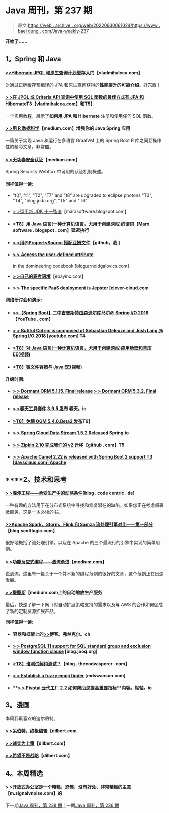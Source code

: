 # Java 周刊，第 237 期

> 原文:[https://web . archive . org/web/20220930061024/https://www . bael dung . com/Java-weekly-237](https://web.archive.org/web/20220930061024/https://www.baeldung.com/java-weekly-237)

**开始了……**

## **1。Spring 和 Java**

#### [**>>Hibernate JPQL 和原生查询计划缓存入门**](https://web.archive.org/web/20220626104350/https://vladmihalcea.com/hibernate-query-plan-cache/)【vladmihalcea.com】

对通过正确缓存预编译的 JPA 和原生查询获得的**性能提升的可靠介绍**。好东西！

#### [**> >在 JPQL 或 Criteria API 查询中使用 SQL 函数的最佳方式有 JPA 和 Hibernate**T3【vladmihalcea.com】和T5】](https://web.archive.org/web/20220626104350/https://vladmihalcea.com/hibernate-sql-function-jpql-criteria-api-query/)

一个实用教程，展示了**如何用 JPA 和 Hibernate** 注册和使用任何 SQL 函数。

#### [**> >用 R 数据科学**](https://web.archive.org/web/20220626104350/https://medium.com/graalvm/enhance-your-java-spring-application-with-r-data-science-b669a8c28bea)【medium.com】增强你的 Java Spring 应用

一篇关于实现 Java 和运行在多语言 GraalVM 上的 Spring Boot R 库之间互操作性的精彩文章。非常酷。

#### [**> >无功春安全认证**](https://web.archive.org/web/20220626104350/https://medium.com/@mgray_94552/reactive-spring-security-authentication-ba6e38ce0ae7)【medium.com】

Spring Security Webflux 中可用的认证机制概述。

#### **同样值得一读:**

*   "t0", "t1", "T2", "T7" and "t8" are upgraded to eclipse photons "T3", "T4", "blog.joda.org", "T5" and "T6"
*   [> >运用新 JDK 十一弦法](https://web.archive.org/web/20220626104350/https://marxsoftware.blogspot.com/2018/07/new-jdk-11-string-methods.html)【marxsoftware.blogspot.com】
*   #### [**>T8】用 Java 语言(一种计算机语言，尤用于创建网站)的谓词**](https://web.archive.org/web/20220626104350/https://marxsoftware.blogspot.com/2018/07/deferred-execution-java-predicate.html)【Marx software . blogspot . com】延迟执行

*   #### [**> >用@PropertySource 搭配亚姆文件**](https://web.archive.org/web/20220626104350/https://mdeinum.github.io/2018-07-04-PropertySource-with-yaml-files/)【github。我 ]

*   #### [**> > Access the user-defined attribute**](https://web.archive.org/web/20220626104350/https://blog.arnoldgalovics.com/2018/07/09/accessing-custom-attributes-in-swagger-codegen/)

    in the domineering codebook [blog.arnoldgalovics.com]
*   [**> >自己的春考语境**](https://web.archive.org/web/20220626104350/https://www.ebayinc.com/stories/blogs/tech/your-own-spring-test-context/)【ebayinc.com】
*   #### [**> > The specific PaaS deployment is Jepster**](https://web.archive.org/web/20220626104350/https://www.clever-cloud.com/blog/engineering/2018/07/09/specifics-paas-deployment-jhipster/) [clever-cloud.com

**网络研讨会和演示:**

*   #### [**>>【Spring Boot】二中吉普斯特由森迪尔库马尔@ Spring I/O 2018**](https://web.archive.org/web/20220626104350/https://www.youtube.com/watch?v=bknaI_9T3tg)【YouTube . com】

*   #### [**> > Butiful Cotrim is composed of Sebastian Deleuze and Josh Lang @ Spring I/O 2018**](https://web.archive.org/web/20220626104350/https://www.youtube.com/watch?v=btNIey_2Zdw) [youtube.com] T4

*   #### [**>T8】对 Java 语言(一种计算机语言，尤用于创建网站)应用舱壁和背压 EE(视频**](https://web.archive.org/web/20220626104350/https://blog.sebastian-daschner.com/entries/bulkheads-backpressure-javaee))

*   #### [**>T8】微文件容错与 Java EE(视频**](https://web.archive.org/web/20220626104350/https://blog.sebastian-daschner.com/entries/microprofile-faulttolerance-intro))

**升级时间:**

*   #### [**> > Dormant ORM 5.1.15\. Final release**](https://web.archive.org/web/20220626104350/http://in.relation.to/2018/07/04/hibernate-orm-5115-final-release/) **[> > Dormant ORM 5.3.2\. Final release](https://web.archive.org/web/20220626104350/http://in.relation.to/2018/07/05/hibernate-orm-532-final-out/)**

*   #### [**> >春天工具套件 3.9.5 发布**](https://web.archive.org/web/20220626104350/https://spring.io/blog/2018/07/05/spring-tool-suite-3-9-5-released) 春天。io

*   #### [**>T8】休眠 OGM 5.4.0.Beta2 发布**](https://web.archive.org/web/20220626104350/http://in.relation.to/2018/07/05/hibernate-ogm-5-4-Beta2-released/)T6】

*   #### [**> > Spring Cloud Data Stream 1.5.2 Released**](https://web.archive.org/web/20220626104350/https://spring.io/blog/2018/07/05/spring-cloud-data-flow-1-6-m1-and-1-5-2-released) Spring.io

*   #### [**> > Zipkin 2.10 完成我们的 v2 迁移**](https://web.archive.org/web/20220626104350/https://github.com/openzipkin/zipkin/releases/tag/2.10.1)【github . com】T5

*   #### [**> > Apache Camel 2.22 is released with Spring Boot 2 support** T3 [davsclaus.com] Apache](https://web.archive.org/web/20220626104350/http://www.davsclaus.com/2018/07/apache-camel-222-released-with-spring.html?m=1)

## ****2。**技术和思考**

#### [**> >混沌工程——承受生产中的动荡条件**](https://web.archive.org/web/20220626104350/https://blog.codecentric.de/en/2018/07/chaos-engineering/)[blog . code centric . de]

一种有趣的方法用于在分布式系统中寻找和修复潜在的缺陷。如果您正在考虑部署微服务，这是一本必读的书。

#### [**>>Apache Spark、Storm、Flink 和 Samza 流处理引擎对比——第一部分**](https://web.archive.org/web/20220626104350/https://blog.scottlogic.com/2018/07/06/comparing-streaming-frameworks-pt1.html)【blog.scottlogic.com】

很好地概括了流处理引擎，以及在 Apache 的三个最流行的引擎中实现的简单用例。

#### [**> >功能反应式编程——激流勇进**](https://web.archive.org/web/20220626104350/https://www.nexocode.com/blog/posts/reactive-programming/)【medium.com】

说到流，这里有一篇关于一个并不新的编程范例的很好的文章，这个范例正在迅速发展。

#### [**> >提图斯**](https://web.archive.org/web/20220626104350/https://medium.com/netflix-techblog/auto-scaling-production-services-on-titus-1f3cd49f5cd7)【medium.com上的自动缩放生产服务

最后，快速了解一下网飞对自动扩展策略支持的需求以及与 AWS 的合作如何促成了新的定制资源扩展产品。

**同样值得一读:**

*   #### 容器和框架上的[**>>**](https://web.archive.org/web/20220626104350/https://blog.frankel.ch/on-containers-frameworks/)博客。弗兰克尔。ch

*   #### [**> > PostgreSQL 11 support for SQL standard group and exclusion window function clause**](https://web.archive.org/web/20220626104350/https://blog.jooq.org/2018/07/05/postgresql-11s-support-for-sql-standard-groups-and-exclude-window-function-clauses/) [blog.jooq.org]

*   #### [**>T8】谁测试契约测试？**](https://web.archive.org/web/20220626104350/https://blog.thecodewhisperer.com/permalink/who-tests-the-contract-tests)【blog . thecodwisperer . com】

*   #### [**> > Establish a fuzzy emoji finder**](https://web.archive.org/web/20220626104350/https://mdswanson.com/blog/2018/07/06/fuzzy-emoji-finding.html) [mdswanson.com]

*   #### **[> > Pivotal 云代工厂 2.2 如何帮助您提高重要指标](https://web.archive.org/web/20220626104350/https://content.pivotal.io/blog/how-pivotal-cloud-foundry-2-2-helps-you-improve-the-metrics-that-matter)**内容。枢轴。io

## **3。漫画**

本周我最喜欢的迪尔伯特。

#### [**> >呆伯特，终极编辑**](https://web.archive.org/web/20220626104350/http://dilbert.com/strip/2018-06-26)【dilbert.com

#### [**> >诚实为上策**](https://web.archive.org/web/20220626104350/http://dilbert.com/strip/2018-01-24)【dilbert.com】

#### [**> >希望不是战略**](https://web.archive.org/web/20220626104350/http://dilbert.com/strip/2015-04-29)【dilbert.com】

## **4。本周精选**

#### **[> >开放式办公室是一个糟糕、恐怖、没有好处、非常糟糕的主意](https://web.archive.org/web/20220626104350/https://m.signalvnoise.com/the-open-plan-office-is-a-terrible-horrible-no-good-very-bad-idea-42bd9cd294e3)**【m.signalvnoise.com】的

下一期[Java 周刊，第 238 期](/web/20220626104350/https://www.baeldung.com/java-weekly-238)上一期[Java 周刊，第 236 期](/web/20220626104350/https://www.baeldung.com/java-weekly-236)